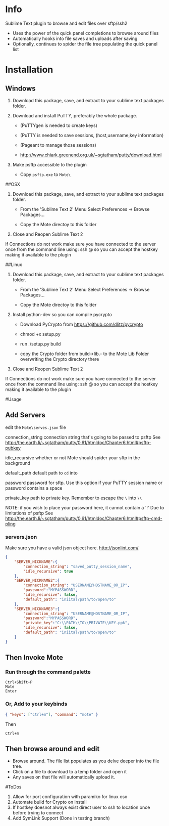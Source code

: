 # Info

Sublime Text plugin to browse and edit files over sftp/ssh2

- Uses the power of the quick panel completions to browse around files
- Automatically hooks into file saves and uploads after saving
- Optionally, continues to spider the file tree populating the quick panel list

# Installation

## Windows

1. Download this package, save, and extract to your sublime text packages folder.

2. Download and install PuTTY, preferably the whole package.

   - (PuTTYgen is needed to create keys)
   
   - (PuTTY is needed to save sessions, (host,username,key information)
   
   - (Pageant to manage those sessions)
   
   - http://www.chiark.greenend.org.uk/~sgtatham/putty/download.html

3. Make psftp accessible to the plugin
   
   - Copy `psftp.exe` to `Mote\`

##OSX

1. Download this package, save, and extract to your sublime text packages folder.
    
   - From the 'Sublime Text 2' Menu Select Preferences -> Browse Packages...

   - Copy the Mote directoy to this folder

2. Close and Reopen Sublime Text 2

If Connections do not work make sure you have connected to the server once from the command line using:
  ssh <username>@<domain> so you can accept the hostkey making it available to the plugin

##Linux

1. Download this package, save, and extract to your sublime text packages folder.
    
   - From the 'Sublime Text 2' Menu Select Preferences -> Browse Packages...

   - Copy the Mote directoy to this folder

2. Install python-dev so you can compile pycrypto
    
   - Download PyCrypto from https://github.com/dlitz/pycrypto

   - chmod +x setup.py

   - run ./setup.py build

   - copy the Crypto folder from build->lib.<OS>-<PythonVer> to the Mote Lib Folder overwriting the Crypto directory there

3. Close and Reopen Sublime Text 2

If Connections do not work make sure you have connected to the server once from the command line using:
  ssh <username>@<domain> so you can accept the hostkey making it available to the plugin

#Usage

## Add Servers

edit the `Mote\serves.json` file



connection_string
  connection string that's going to be passed to psftp
  See http://the.earth.li/~sgtatham/putty/0.61/htmldoc/Chapter6.html#psftp-pubkey

idle_recursive
  whether or not Mote should spider your sftp in the background

default_path
  default path to `cd` into
  
password
  password for sftp. Use this option if your PuTTY session name or password contains a space
  
private_key
  path to private key. Remember to escape the `\` into `\\`

NOTE: if you wish to place your password here, it cannot contain a '!'
Due to limitations of psftp
See http://the.earth.li/~sgtatham/putty/0.61/htmldoc/Chapter6.html#psftp-cmd-pling

### servers.json

Make sure you have a valid json object here.
http://jsonlint.com/

```json
{
    "SERVER_NICKNAME":{
        "connection_string": "saved_putty_session_name",
        "idle_recursive": true
    },
    "SERVER_NICKNAME2":{
        "connection_string": "USERNAME@HOSTNAME_OR_IP",
        "password":"MYPASSWORD",
        "idle_recursive": false,
        "default_path": "iniital/path/to/open/to"
    },
    "SERVER_NICKNAME3":{
        "connection_string": "USERNAME@HOSTNAME_OR_IP",
        "password":"MYPASSWORD",
        "private_key":"C:\\PATH\\TO\\PRIVATE\\KEY.ppk",
        "idle_recursive": false,
        "default_path": "iniital/path/to/open/to"
    }
}
```

## Then Invoke Mote

### Run through the command palette

    Ctrl+Shift+P
    Mote
    Enter
    
### Or, Add to your keybinds

```json
{ "keys": ["ctrl+m"], "command": "mote" }
```
    
Then

   `Ctrl+m`

## Then browse around and edit

- Browse around. The file list populates as you delve deeper into the file tree.
- Click on a file to download to a temp folder and open it
- Any saves on that file will automatically upload it. 

#ToDos

1. Allow for port configuration with paramiko for linux osx
2. Automate build for Crypto on install
3. If hostkey doesnot always exist direct user to ssh to location once before trying to connect
4. Add SymLink Support (Done in testing branch)
